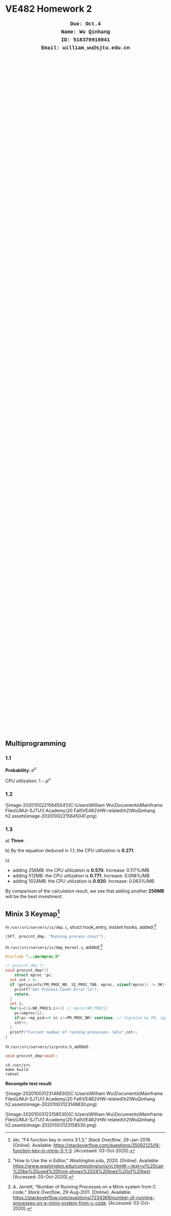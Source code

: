 # VE482 Homework 2

<center><div style="width:100%;height:57%;text-align:center;font-size:16px;line-height:25px;font-family: 'Courier New', Courier, monospace;font-weight:300;"><b>Due: Oct.4<br>Name: Wu Qinhang<br>ID: 518370910041<br>Email: william_wu@sjtu.edu.cn</b>
</div></center>

## Multiprogramming

### 1.1

**Probability**: $p^n$

CPU utilization: $1-p^n$

### 1.2

![image-20201002215645041](C:\Users\William Wu\Documents\Mainframe Files\UMJI-SJTU\1 Academy\20 Fall\VE482\HW-related\h2\WuQinhang h2.assets\image-20201002215645041.png)

### 1.3

a) **Three**.

b) By the equation deduced in 1.1, the CPU utilization is **0.271**.

c) 

- adding 256MB: the CPU utilization is **0.570**. Increase: 0.117%/MB
- adding 512MB: the CPU utilization is **0.771**. Increase: 0.098%/MB
- adding 1024MB: the CPU utilization is **0.920**. Increase: 0.063%/MB

By comparison of the calculation result, we see that adding another **256MB** will be the best investment.

## Minix 3 Keymap[^1]

in `/usr/src/servers/is/dmp.c`, struct hook_entry, instant hooks, added:[^2]

```c
{SF7, proccnt_dmp, "Running process conut"},
```

in `/usr/src/servers/is/dmp_kernel.c`, added:[^3]

```c
#include "../pm/mproc.h"

/* proccnt_dmp */
void proccnt_dmp(){
	struct mproc *pc;
  int cnt = 0;
  if (getsysinfo(PM_PROC_NR, SI_PROC_TAB, mproc, sizeof(mproc)) != OK){
    printf("Get Process Count Error.\n");
    return;
  }
  int i;
  for(i=0;i<NR_PROCS;i++){ // mproc[NR_PROCS]
    pc=&mproc[i];
    if(pc->mp_pid==0 && i!=PM_PROC_NR) continue; // Signaled by PM, ignore
    cnt++;
  }
  printf("Current number of running processes: %d\n",cnt);
}
```

in `/usr/src/servers/is/proto.h`, added:

```c
void proccnt_dmp(void);
```

```shell
cd /usr/src
make build
reboot
```

**Recompile test result**:

![image-20201003123148830](C:\Users\William Wu\Documents\Mainframe Files\UMJI-SJTU\1 Academy\20 Fall\VE482\HW-related\h2\WuQinhang h2.assets\image-20201003123148830.png)

![image-20201003123158530](C:\Users\William Wu\Documents\Mainframe Files\UMJI-SJTU\1 Academy\20 Fall\VE482\HW-related\h2\WuQinhang h2.assets\image-20201003123158530.png)

[^1]:skr, “F4 function key in minix 3.1.3,” *Stack Overflow*, 29-Jan-2016. [Online]. Available: https://stackoverflow.com/questions/35092125/f4-function-key-in-minix-3-1-3. [Accessed: 03-Oct-2020].
[^2]:"How to Use the vi Editor," *Washington.edu*, 2020. [Online]. Available: https://www.washington.edu/computing/unix/vi.html#:~:text=vi%20can%20be%20used%20from,shows%2024%20lines%20of%20text. [Accessed: 03-Oct-2020].

[^3]:A. Jerrett, “Number of Running Processes on a Minix system from C code,” *Stack Overflow*, 29-Aug-2011. [Online]. Available: https://stackoverflow.com/questions/7234369/number-of-running-processes-on-a-minix-system-from-c-code. [Accessed: 03-Oct-2020].